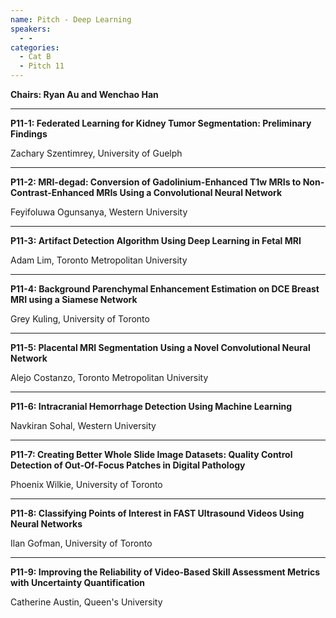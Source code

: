 ```yaml
---
name: Pitch - Deep Learning
speakers:
  - -
categories:
  - Cat B
  - Pitch 11
---
```


**Chairs: Ryan Au and Wenchao Han**

_____________________________________________________

**P11-1: Federated Learning for Kidney Tumor Segmentation: Preliminary Findings**

Zachary Szentimrey, University of Guelph 

_____________________________________________________

**P11-2: MRI-degad: Conversion of Gadolinium-Enhanced T1w MRIs to Non-Contrast-Enhanced MRIs Using a Convolutional Neural Network**

Feyifoluwa Ogunsanya, Western University 

_____________________________________________________

**P11-3: Artifact Detection Algorithm Using Deep Learning in Fetal MRI**

Adam Lim, Toronto Metropolitan University 

_____________________________________________________

**P11-4: Background Parenchymal Enhancement Estimation on DCE Breast MRI using a Siamese Network**

Grey Kuling, University of Toronto 

_____________________________________________________

**P11-5: Placental MRI Segmentation Using a Novel Convolutional Neural Network**

Alejo Costanzo, Toronto Metropolitan University 

_____________________________________________________

**P11-6: Intracranial Hemorrhage Detection Using Machine Learning**

Navkiran Sohal, Western University 

_____________________________________________________

**P11-7: Creating Better Whole Slide Image Datasets: Quality Control Detection of Out-Of-Focus Patches in Digital Pathology**

Phoenix Wilkie, University of Toronto 

_____________________________________________________

**P11-8: Classifying Points of Interest in FAST Ultrasound Videos Using Neural Networks**

Ilan Gofman, University of Toronto 

_____________________________________________________

**P11-9: Improving the Reliability of Video-Based Skill Assessment Metrics with Uncertainty Quantification**

Catherine Austin, Queen's University 


